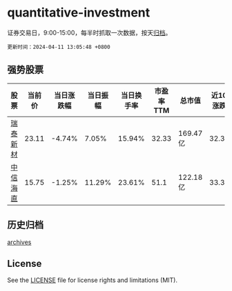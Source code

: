 # quantitative-investment

证券交易日，9:00-15:00，每半时抓取一次数据，按天[归档](archives)。

`更新时间：2024-04-11 13:05:48 +0800`

## 强势股票

|股票|当前价|当日涨跌幅|当日振幅|当日换手率|市盈率TTM|总市值|近10日涨跌幅|
|----|----|----|----|----|----|----|----|
|[瑞泰新材](https://xueqiu.com/S/SZ301238)|23.11|-4.74%|7.05%|15.94%|32.33|169.47亿|32.36%|
|[中信海直](https://xueqiu.com/S/SZ000099)|15.75|-1.25%|11.29%|23.61%|51.1|122.18亿|33.36%|

## 历史归档

[archives](archives)

## License

See the [LICENSE](LICENSE) file for license rights and limitations (MIT).